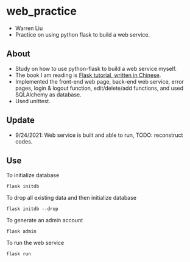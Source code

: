 # web_practice
* Warren Liu
* Practice on using python flask to build a web service.

## About
* Study on how to use python-flask to build a web service myself. 
* The book I am reading is [Flask tutorial, written in Chinese](https://github.com/greyli/flask-tutorial/blob/master/chapters/SUMMARY.md).
* Implemented the front-end web page, back-end web service, error pages, login & logout function, edit/delete/add functions, and used SQLAlchemy as database.
* Used unittest.

## Update
* 9/24/2021: Web service is built and able to run, TODO: reconstruct codes.

## Use
To initialize database
```
flask initdb
```
To drop all existing data and then initialize database 
```
flask initdb --drop
```
To generate an admin account
```
flask admin
```
To run the web service
```
flask run
```